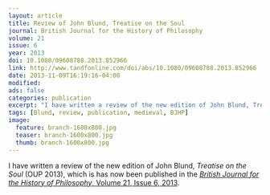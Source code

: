 ```yaml
---
layout: article
title: Review of John Blund, Treatise on the Soul
journal: British Journal for the History of Philosophy
volume: 21
issue: 6
year: 2013
doi: 10.1080/09608788.2013.852966
link: http://www.tandfonline.com/doi/abs/10.1080/09608788.2013.852966
date: 2013-11-09T16:19:16-04:00
modified:
ads: false
categories: publication
excerpt: "I have written a review of the new edition of John Blund, Treatise on the Soul (OUP 2013)."
tags: [Blund, review, publication, medieval, BJHP]
image:
  feature: branch-1600x800.jpg 
  teaser: branch-1600x800.jpg
  thumb: branch-1600x800.jpg
---
```


I have written a review of the new edition of John Blund, _Treatise on the Soul_ (OUP 2013), which is has now been published in the [_British Journal for the History of Philosophy_, Volume 21, Issue 6, 2013](http://doi.org/10.1080/09608788.2013.852966).